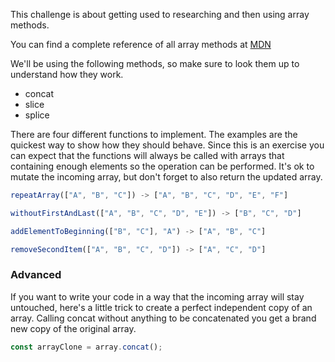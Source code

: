 This challenge is about getting used to researching and then using array methods.

You can find a complete reference of all array methods at
[MDN](https://developer.mozilla.org/en-US/docs/Web/JavaScript/Reference/Global_Objects/Array)

We'll be using the following methods, so make sure to look them up to understand how they work.

- concat
- slice
- splice

There are four different functions to implement. The examples are the quickest way to show how they should behave.
Since this is an exercise you can expect that the functions will always be called with arrays that containing enough elements so the operation can be performed.
It's ok to mutate the incoming array, but don't forget to also return the updated array.

```js
repeatArray(["A", "B", "C"]) -> ["A", "B", "C", "D", "E", "F"]

withoutFirstAndLast(["A", "B", "C", "D", "E"]) -> ["B", "C", "D"]

addElementToBeginning(["B", "C"], "A") -> ["A", "B", "C"]

removeSecondItem(["A", "B", "C", "D"]) -> ["A", "C", "D"]
```

### Advanced

If you want to write your code in a way that the incoming array will stay untouched, here's a little trick to create a perfect independent copy of an array. Calling concat without anything to be concatenated you get a brand new copy of the original array.

```js
const arrayClone = array.concat();
```
